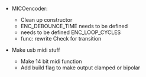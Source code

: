 - MICOencoder:
	- Clean up constructor
	- ENC_DEBOUNCE_TIME needs to be defined
	- needs to be defined ENC_LOOP_CYCLES
	- func: rewrite Check for transition
	
- Make usb midi stuff
	- Make 14 bit midi function
	- Add build flag to make output clamped or bipolar
